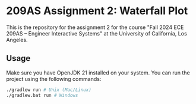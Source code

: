 # 209AS Assignment 2: Waterfall Plot

This is the repository for the assignment 2 for the course "Fall 2024 ECE 209AS – Engineer Interactive Systems" at the University of California, Los Angeles.

## Usage

Make sure you have OpenJDK 21 installed on your system. You can run the project using the following commands:

```bash
./gradlew run # Unix (Mac/Linux)
./gradlew.bat run # Windows
```
